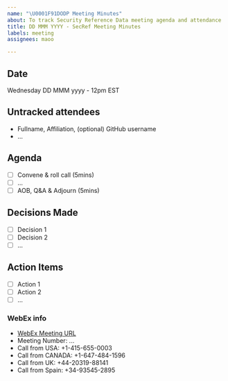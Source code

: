 ```yaml
---
name: "\U0001F91DODP Meeting Minutes"
about: To track Security Reference Data meeting agenda and attendance
title: DD MMM YYYY - SecRef Meeting Minutes
labels: meeting
assignees: maoo

---
```


## Date
Wednesday DD MMM yyyy - 12pm EST

## Untracked attendees
- Fullname, Affiliation, (optional) GitHub username
- ...

## Agenda
- [ ] Convene & roll call (5mins)
- [ ] ...
- [ ] AOB, Q&A & Adjourn (5mins)

## Decisions Made
- [ ] Decision 1
- [ ] Decision 2
- [ ] ...

## Action Items
- [ ] Action 1
- [ ] Action 2
- [ ] ...

### WebEx info
- [WebEx Meeting URL](...)
- Meeting Number: ...
- Call from USA: +1-415-655-0003
- Call from CANADA: +1-647-484-1596 
- Call from UK: +44-20319-88141
- Call from Spain: +34-93545-2895
